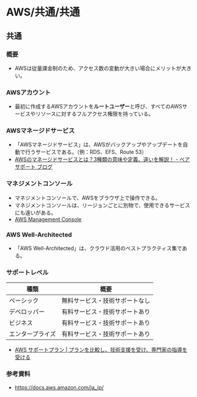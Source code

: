 # AWS/共通/共通

## 共通

### 概要

- AWSは従量課金制のため、アクセス数の変動が大きい場合にメリットが大きい。

### AWSアカウント

- 最初に作成するAWSアカウントを**ルートユーザー**と呼び、すべてのAWSサービスやリソースに対するフルアクセス権限を持っている。

### AWSマネージドサービス

- 「AWSマネージドサービス」は、AWSがバックアップやアップデートを自動で行うサービスである。（例：RDS、EFS、Route 53）
- [AWSのマネージドサービスとは？3種類の意味や定義、違いを解説！ - ベアサポート ブログ](https://baresupport.jp/blog/2023/10/11/254/)

### マネジメントコンソール

- マネジメントコンソールで、AWSをブラウザ上で操作できる。
- マネジメントコンソールは、リージョンごとに別物で、使用できるサービスにも違いがある。
- [AWS Management Console](https://ap-northeast-1.console.aws.amazon.com/console/home?region=ap-northeast-1)

### AWS Well-Architected

- 「AWS Well-Architected」は、クラウド活用のベストプラクティス集である。

### サポートレベル

| 種類             | 概要                           |
| ---------------- | ------------------------------ |
| ベーシック       | 無料サービス・技術サポートなし |
| デベロッパー     | 有料サービス・技術サポートあり |
| ビジネス         | 有料サービス・技術サポートあり |
| エンタープライズ | 有料サービス・技術サポートあり |

- [AWS サポートプラン | プランを比較し、技術支援を受け、専門家の指導を受ける](https://aws.amazon.com/jp/premiumsupport/plans/)

### 参考資料

- <https://docs.aws.amazon.com/ja_jp/>
